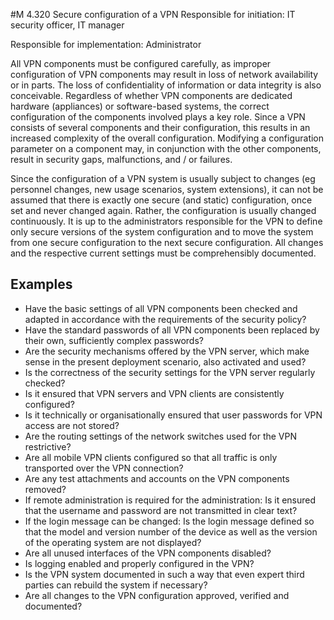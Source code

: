 #M 4.320 Secure configuration of a VPN
Responsible for initiation: IT security officer, IT manager

Responsible for implementation: Administrator

All VPN components must be configured carefully, as improper configuration of VPN components may result in loss of network availability or in parts. The loss of confidentiality of information or data integrity is also conceivable. Regardless of whether VPN components are dedicated hardware (appliances) or software-based systems, the correct configuration of the components involved plays a key role. Since a VPN consists of several components and their configuration, this results in an increased complexity of the overall configuration. Modifying a configuration parameter on a component may, in conjunction with the other components, result in security gaps, malfunctions, and / or failures.

Since the configuration of a VPN system is usually subject to changes (eg personnel changes, new usage scenarios, system extensions), it can not be assumed that there is exactly one secure (and static) configuration, once set and never changed again. Rather, the configuration is usually changed continuously. It is up to the administrators responsible for the VPN to define only secure versions of the system configuration and to move the system from one secure configuration to the next secure configuration. All changes and the respective current settings must be comprehensibly documented.



## Examples 
* Have the basic settings of all VPN components been checked and adapted in accordance with the requirements of the security policy?
* Have the standard passwords of all VPN components been replaced by their own, sufficiently complex passwords?
* Are the security mechanisms offered by the VPN server, which make sense in the present deployment scenario, also activated and used?
* Is the correctness of the security settings for the VPN server regularly checked?
* Is it ensured that VPN servers and VPN clients are consistently configured?
* Is it technically or organisationally ensured that user passwords for VPN access are not stored?
* Are the routing settings of the network switches used for the VPN restrictive?
* Are all mobile VPN clients configured so that all traffic is only transported over the VPN connection?
* Are any test attachments and accounts on the VPN components removed?
* If remote administration is required for the administration: Is it ensured that the username and password are not transmitted in clear text?
* If the login message can be changed: Is the login message defined so that the model and version number of the device as well as the version of the operating system are not displayed?
* Are all unused interfaces of the VPN components disabled?
* Is logging enabled and properly configured in the VPN?
* Is the VPN system documented in such a way that even expert third parties can rebuild the system if necessary?
* Are all changes to the VPN configuration approved, verified and documented?




